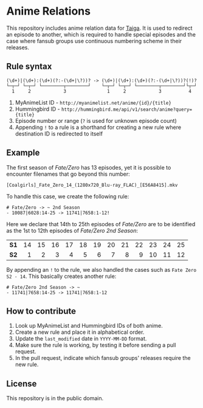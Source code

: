 # Anime Relations

This repository includes anime relation data for [Taiga](https://github.com/erengy/taiga). It is used to redirect an episode to another, which is required to handle special episodes and the case where fansub groups use continuous numbering scheme in their releases.

## Rule syntax

    (\d+)|(\d+):(\d+)(?:-(\d+|\?))? -> (\d+)|(\d+):(\d+)(?:-(\d+|\?))?(!)?
    └─┬─┘ └─┬─┘ └────────┬────────┘    └─┬─┘ └─┬─┘ └────────┬────────┘└┬─┘
      1     2            3               1     2            3          4

1. MyAnimeList ID - `http://myanimelist.net/anime/{id}/{title}`
2. Hummingbird ID - `http://hummingbird.me/api/v1/search/anime?query={title}`
3. Episode number or range (`?` is used for unknown episode count)
4. Appending `!` to a rule is a shorthand for creating a new rule where destination ID is redirected to itself

## Example

The first season of *Fate/Zero* has 13 episodes, yet it is possible to encounter filenames that go beyond this number: 

    [Coalgirls]_Fate_Zero_14_(1280x720_Blu-ray_FLAC)_[E56A8415].mkv

To handle this case, we create the following rule:

    # Fate/Zero -> ~ 2nd Season
    - 10087|6028:14-25 -> 11741|7658:1-12!

Here we declare that 14th to 25th episodes of *Fate/Zero* are to be identified as the 1st to 12th episodes of *Fate/Zero 2nd Season*:

<table>
  <tbody>
    <tr>
      <td align="right"><strong>S1</strong></td>
      <td align="right">14</td>
      <td align="right">15</td>
      <td align="right">16</td>
      <td align="right">17</td>
      <td align="right">18</td>
      <td align="right">19</td>
      <td align="right">20</td>
      <td align="right">21</td>
      <td align="right">22</td>
      <td align="right">23</td>
      <td align="right">24</td>
      <td align="right">25</td>
    </tr>
    <tr>
      <td align="right"><strong>S2</strong></td>
      <td align="right">1</td>
      <td align="right">2</td>
      <td align="right">3</td>
      <td align="right">4</td>
      <td align="right">5</td>
      <td align="right">6</td>
      <td align="right">7</td>
      <td align="right">8</td>
      <td align="right">9</td>
      <td align="right">10</td>
      <td align="right">11</td>
      <td align="right">12</td>
    </tr>
  </tbody>
</table>

By appending an `!` to the rule, we also handled the cases such as `Fate Zero S2 - 14`. This basically creates another rule:

    # Fate/Zero 2nd Season -> ~
    - 11741|7658:14-25 -> 11741|7658:1-12

## How to contribute

1. Look up MyAnimeList and Hummingbird IDs of both anime.
2. Create a new rule and place it in alphabetical order.
3. Update the `last_modified` date in `YYYY-MM-DD` format.
4. Make sure the rule is working, by testing it before sending a pull request.
5. In the pull request, indicate which fansub groups' releases require the new rule.

## License

This repository is in the public domain.
